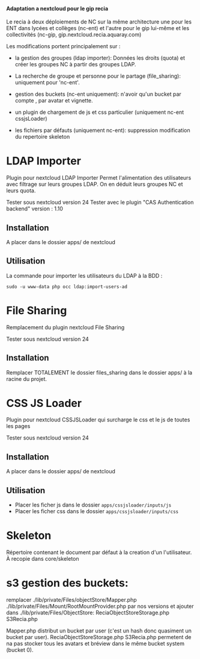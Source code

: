 #### Adaptation a nextcloud pour le gip recia

Le recia à deux déploiements de NC sur la même architecture une pour les
ENT dans lycées et collèges (nc-ent) et l'autre pour le gip lui-même et les collectivités (nc-gip, gip.nextcloud.recia.aquaray.com) 


Les modifications portent principalement sur :
- la gestion des groupes (ldap importer):
Données les droits (quota) et créer les groupes NC à partir des groupes LDAP.

- La recherche de groupe et personne pour le partage (file_sharing):
uniquement pour 'nc-ent'.

- gestion des buckets (nc-ent uniquement):
n'avoir qu'un bucket par compte , par avatar et vignette.

- un plugin de chargement de js et css particulier (uniquement nc-ent cssjsLoader)

- les fichiers par défauts (uniquement nc-ent):
suppression modification du repertoire skeleton


# LDAP Importer

Plugin pour nextcloud LDAP Importer
Permet l'alimentation des utilisateurs avec filtrage sur leurs groupes LDAP.
On en déduit leurs groupes NC et leurs quota. 

Tester sous nextcloud version 24
Tester avec le plugin "CAS Authentication backend" version : 1.10

## Installation

A placer dans le dossier apps/ de nextcloud

## Utilisation

La commande pour importer les utilisateurs du LDAP à la BDD :

```
sudo -u www-data php occ ldap:import-users-ad
```

# File Sharing

Remplacement du plugin nextcloud File Sharing

Tester sous nextcloud version 24

## Installation

Remplacer TOTALEMENT le dossier files_sharing dans le dossier apps/ à la racine du projet.


# CSS JS Loader

Plugin pour nextcloud CSSJSLoader qui surcharge le css et le js de toutes les pages

Tester sous nextcloud version 24

## Installation

A placer dans le dossier apps/ de nextcloud

## Utilisation

- Placer les ficher js dans le dossier `apps/cssjsloader/inputs/js`
- Placer les ficher css dans le dossier `apps/cssjsloader/inputs/css`


# Skeleton

Répertoire contenant le document par défaut à la creation d'un l'utilisateur.
À recopie dans core/skeleton


# s3 gestion des buckets:
remplacer  	./lib/private/Files/objectStore/Mapper.php
			./lib/private/Files/Mount/RootMountProvider.php
par nos versions
et  ajouter dans ./lib/private/Files/ObjectStore:
	ReciaObjectStoreStorage.php  S3Recia.php

Mapper.php distribut un bucket par user (c'est un hash donc quasiment un bucket par user).
ReciaObjectStoreStorage.php  S3Recia.php permetent de na pas stocker tous les avatars et bréview dans le même bucket system (bucket 0).
